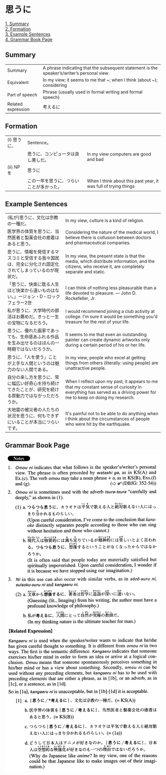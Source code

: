 # 思うに

[1. Summary](#summary)<br>
[2. Formation](#formation)<br>
[3. Example Sentences](#example-sentences)<br>
[4. Grammar Book Page](#grammar-book-page)<br>


## Summary

<table><tr>   <td>Summary</td>   <td>A phrase indicating that the subsequent statement is the speaker’s/writer’s personal view.</td></tr><tr>   <td>Equivalent</td>   <td>In my view; it seems to me that ~; when I think (about ~); considering</td></tr><tr>   <td>Part of speech</td>   <td>Phrase (usually used in formal writing and formal speech)</td></tr><tr>   <td>Related expression</td>   <td>考えるに</td></tr></table>

## Formation

<table class="table"><tbody><tr class="tr head"><td class="td"><span class="numbers">(i)</span> <span class="concept">思うに</span><span class="bold">、</span></td><td class="td"><span class="concept"></span><span>Sentence。</span></td><td class="td"></td></tr><tr class="tr"><td class="td"></td><td class="td"><span class="concept">思うに</span><span>、コンピュータは良し悪しだ。</span></td><td class="td"><span>In my view computers are good and bad</span></td></tr><tr class="tr head"><td class="td"><span class="numbers">(ii)</span> <span class="bold">NPを</span></td><td class="td"><span class="concept">思うに</span></td><td class="td"></td></tr><tr class="tr"><td class="td"></td><td class="td"><span>この一年を</span><span class="concept">思うに</span><span>、つらいことが多かった。</span></td><td class="td"><span>When I think about this past year, it was full of trying things</span></td></tr></tbody></table>

## Example Sentences

<table><tr>   <td>(私が)思うに、文化は宗教の一種だ。</td>   <td>In my view, culture is a kind of religion.</td></tr><tr>   <td>医学界の体質を思うに、当然医者と製薬会社の癒着はあると思う。</td>   <td>Considering the nature of the medical world, I believe there is collusion between doctors and pharmaceutical companies.</td></tr><tr>   <td>思うに、情報を発信するマスコミと受信する我々国民は、完全に分化され固定化されてしまっているのが現状だ。</td>   <td>In my view, the present state is that the media, which distribute information, and the citizens, who receive it, are completely separate and static.</td></tr><tr>   <td>「思うに、快楽に耽る人生ほど快楽から遠いものはない。」ージョン・D・ロックフェラー2世</td>   <td>I can think of nothing less pleasurable than a life devoted to pleasure. ― John D. Rockefeller, Jr.</td></tr><tr>   <td>私が思うに、大学時代の部活はお薦めだ。きっと一生の宝物になるだろう。</td>   <td>I would recommend joining a club activity at college. I'm sure it would be something you'd treasure for the rest of your life.</td></tr><tr>   <td>思うに、優れた画家であっても、生命感あふれる作品を生み出せるのはほんの一時期ではないだろうか。</td>   <td>It seems to me that even an outstanding painter can create dynamic artworks only during a certain period of his or her life.</td></tr><tr>   <td>思うに、「人を使う」ことが上手な人間というのは魅力のない人間である。</td>   <td>In my view, people who excel at getting things from others (literally: using people) are unattractive people.</td></tr><tr>   <td>自分の来し方を思うに、常に幅広い好奇心を持ち続けてきたことが、研究を続ける原動力ではなかっただろうか。</td>   <td>When I reﬂect upon my past, it appears to me that my constant sense of curiosity in everything has served as a driving power for me to keep on doing my research.</td></tr><tr>   <td>大地震の被災者の人たちの状況を思うに、何もできずにいることが本当につらいです。</td>   <td>It's painful not to be able to do anything when I think about the circumstances of people who were hit by the earthquake.</td></tr></table>

## Grammar Book Page

![](../img/Advanced思うに.png)

